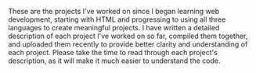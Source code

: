 These are the projects I've worked on since I began learning web development, starting with HTML and progressing to using all three languages to create meaningful projects. I have written a detailed description of each project I've worked on so far, compiled them together, and uploaded them recently to provide better clarity and understanding of each project. Please take the time to read through each project's description, as it will make it much easier to understand the code.

